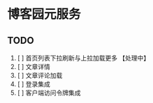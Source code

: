 # 博客园元服务

## TODO
1. [ ] 首页列表下拉刷新与上拉加载更多 【处理中】
2. [ ] 文章详情
3. [ ] 文章评论加载
4. [ ] 登录集成
5. [ ] 客户端访问令牌集成